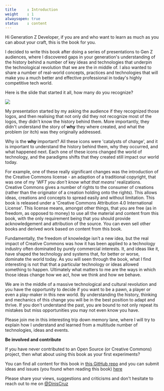 ```yaml
---
title     : Introduction
weight    : 1
alwaysopen: true
status    : content
---
```


Hi Generation Z Developer, if you are and who want to learn as much as you can about your craft, this is the book for you.

I decided to write this book after doing a series of presentations to Gen Z audiences, where I discovered gaps in your generation's understanding of the history behind a number of key ideas and technologies that underpin the technological revolution that we are the in middle of. I also wanted to share a number of real-world concepts, practices and technologies that will make you a much better and effective professional in today's highly competitive tech world. 

Here is the slide that started it all, how many do you recognize?

![](/images/list-of-icons.png)

My presentation started by my asking the audience if they recognized those logos, and then realising that not only did they not recognize most of the logos, they didn't know the history behind them. More importantly, they didn't understand the story of **why** they where created, and what the problem (or itch) was they originally addressed.

Why is the **why** important? All these icons were 'catalysts of change', and it is important to understand the history behind them, why they occurred, and what happened next. Each one of these icons changed the world of technology, and the paradigms shifts that they created still impact our world today.

For example, one of these really significant changes was the introduction of the Creative Commons license - an adaption of a traditional copyright, that was one of my _'WFT you don't know what that means'_ realizations. Creative Commons gives a number of rights to the consumer of creations (rather than the originator of a creation holding onto the rights). This allows ideas, creations and concepts to spread easily and without limitation. This book is released under a 'Creative Commons Attribution 4.0 International License'. This license means, amongst other things, that you are free (as in freedom, as opposed to money) to use all the material and content from this book, with the only requirement being that you should provide acknowledgement and attribution of the source. You can even sell other books and derived work based on content from this book.

Fundamentally, the freedom of knowledge isn't a new idea, but the real impact of Creative Commons was how it has been applied to a technology industry often dominated by purely commercial interests. It, and ideas like it, have shaped the technology and systems that, for better or worse, dominate the world today. As you will seen through the book, what I find interesting is not that that a particular technology or ideas allowed something to happen. Ultimately what matters to me are the ways in which those ideas change how we act, how we think and how we behave.

We are in the middle of a massive technological and cultural revolution and you have the opportunity to decide if you want to be a pawn, a player or even a play-maker in this new world. By understanding the history, thinking and mechanics of this change you will be in the best position to adapt and thrive. If you don't understand the past, you are bound to not only repeat its mistakes but miss opportunities you may not even know you have.

Please join me in this interesting trip down memory lane, where I will try to explain how I understand and learned from a multitude number of technologies, ideas and events.

**Be involved and contribute**

If you have never contributed to an Open Source (or Creative Commons) project, then what about using this book as your first experiments?

You can find all content for this book in [this GitHub repo](https://github.com/DinisCruz/Book_Generation_Z_Developer) and you can submit ideas and issues (you found when reading this book) [here](https://github.com/DinisCruz/Book_Generation_Z_Developer/issues)

Please share your views, suggestions and criticisms and don't hesitate to reach out to me on [@DinisCruz](https://twitter.com/DinisCruz)


